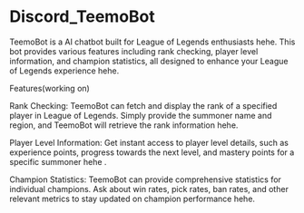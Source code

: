# Discord_TeemoBot
TeemoBot is a AI chatbot built for League of Legends enthusiasts hehe. This bot provides various features including rank checking, player level information, and champion statistics, all designed to enhance your League of Legends experience hehe.

Features(working on)

Rank Checking: TeemoBot can fetch and display the rank of a specified player in League of Legends. Simply provide the summoner name and region, and TeemoBot will retrieve the rank information hehe.

Player Level Information: Get instant access to player level details, such as experience points, progress towards the next level, and mastery points for a specific summoner hehe .

Champion Statistics: TeemoBot can provide comprehensive statistics for individual champions. Ask about win rates, pick rates, ban rates, and other relevant metrics to stay updated on champion performance hehe.
